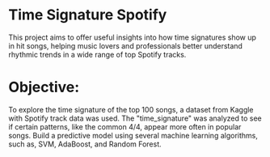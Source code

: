 # Time Signature Spotify
This project aims to offer useful insights into how time signatures show up in hit songs, helping music lovers and professionals better understand rhythmic trends in a wide range of top Spotify tracks.

# Objective:
To explore the time signature of the top 100 songs, a dataset from Kaggle with Spotify track data was used. The "time_signature" was analyzed to see if certain patterns, like the common 4/4, appear more often in popular songs. Build a predictive model using several machine learning algorithms, such as, SVM, AdaBoost, and Random Forest.
